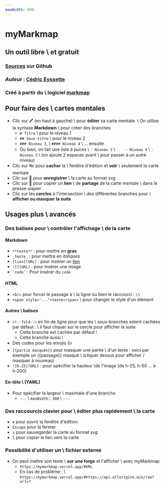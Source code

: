 ```yaml
---
maxWidth: 600
---
```


# myMarkmap

## Un outil libre \\  et gratuit

### <span class="ml-2">[Sources](https://github.com/eyssette/myMarkmap/) sur Github</span>
### _Auteur_ : [Cédric Eyssette](https://eyssette.github.io/)
### Créé à partir du \\  logiciel [markmap](https://markmap.js.org/)

## Pour faire des \\  cartes mentales

- Clic sur 🖊️ (en haut à gauche) \\ pour **éditer** sa carte mentale.  \\ On utilise la syntaxe **Markdown** \\ pour créer des branches
  - `# Titre`  \\ pour le niveau 1
  - `## Sous-titre` \\  pour le niveau 2
  - `### Niveau 3`, \\  `#### Niveau 4` \\ … ensuite
  - Ou bien, on fait une liste à puces \\ `- Niveau 3` \\ 　`  - Niveau 4` \\ `- Niveau 3` \\ (on ajoute 2 espaces avant  \\ pour  passer à un autre niveau)
- Clic sur 👓 pour **cacher** la \\  fenêtre d'édition et **voir**  \\ seulement la carte mentale
- Clic sur 💾 pour **enregistrer**  \\ la carte au format _svg_
- Clic sur 🔗 pour copier un **lien** \\  de **partage** de la carte mentale \\ dans le presse-papier
- Clic sur les **cercles** à l'intersection \\ des différentes branches pour \\ **afficher ou masquer la suite**

## Usages plus \\  avancés <!--fold-->

### Des balises pour \\ **contrôler l'affichage** \\ de la carte

#### **Markdown** 

- `**texte**` : pour mettre en **gras**
- `_texte_` : pour mettre en _italiques_
- `[lien](URL)` : pour insérer un [lien](https://eyssette.github.io/)
- `![](URL)` : pour insérer une image
- ``` `code` ``` : Pour insérer du `code` 

#### **HTML**

- `<br>` pour forcer le passage à \\ la ligne ou bien le raccourci : `\\` 
- `<span style="...">texte</span>` \\ pour changer le style d'un élément
  
#### **Autres \\ balises**

- `<!--fold-->` en fin de ligne pour que les \\ sous-branches soient cachées par défaut : \\ il faut cliquer sur le cercle pour afficher la suite<!-- fold-->
    - Cette branche est cachée par défaut !
    - Cette branche aussi !
- Des codes pour les emojis :+1:
- `{{partie masquée}}` pour masquer une partie \\ d'un texte :  voici par exemple un {{passage}} masqué \\ (cliquer dessus pour afficher / masquer à nouveau)
- `![h-25](URL)` : pour spécifier la hauteur  \\de l'image (de h-25, h-50 … à h-200)

#### **En-tête** \\ (YAML)

- Pour spécifier la largeur \\ maximale d'une branche
	- `---` \\ `maxWidth: 300` \\ `---`

### Des **raccourcis clavier** pour \\ éditer plus rapidement \\ la carte

- `e` pour ouvrir la fenêtre d'édition
- `Escape` pour la fermer
- `s` pour sauvegarder la carte au format _svg_
- `l` pour copier le lien vers la carte

### Possibilité d'utiliser un \\ **fichier externe**

- On peut mettre son texte \\ **sur une forge** et l'afficher \\ avec myMarkmap
	- `https://mymarkmap.vercel.app/#URL`
	- En cas de problème : \\ `https://mymarkmap.vercel.app/#https://api.allorigins.win/raw?url=?`